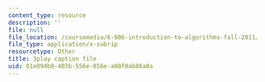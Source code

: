 ```yaml
---
content_type: resource
description: ''
file: null
file_location: /coursemedia/6-006-introduction-to-algorithms-fall-2011/01e094b0403b556e856ea00f0ab86a0a_ocZMDMZwhCY.vtt
file_type: application/x-subrip
resourcetype: Other
title: 3play caption file
uid: 01e094b0-403b-556e-856e-a00f0ab86a0a
---
```

